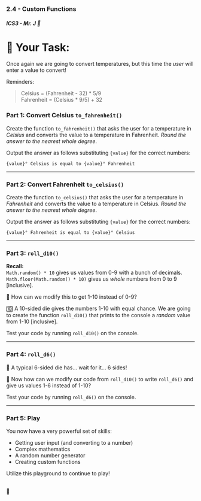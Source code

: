 ### 2.4 - Custom Functions

##### ICS3 - Mr. J 🐧

# 📝 Your Task:

Once again we are going to convert temperatures, but this time the _user_ will enter a value to convert!

Reminders:

> Celsius = (Fahrenheit - 32) * 5/9  
Fahrenheit = (Celsius * 9/5) + 32

### Part 1: Convert Celsius `to_fahrenheit()`

Create the function `to_fahrenheit()` that asks the user for a temperature in _Celsius_ and converts the value to a temperature in Fahrenheit. _Round the answer to the nearest whole degree_.

Output the answer as follows substituting `{value}` for the correct numbers:
```TXT
{value}° Celsius is equal to {value}° Fahrenheit
```

---

### Part 2: Convert Fahrenheit `to_celsius()`

Create the function `to_celsius()` that asks the user for a temperature in _Fahrenheit_ and converts the value to a temperature in Celsius.  _Round the answer to the nearest whole degree_.

Output the answer as follows substituting `{value}` for the correct numbers:
```TXT
{value}° Fahrenheit is equal to {value}° Celsius
```

---

### Part 3: `roll_d10()`

**Recall:**  
`Math.random() * 10` gives us values from 0-9 with a bunch of decimals.  
`Math.floor(Math.random() * 10)` gives us _whole_ numbers from 0 to 9 [inclusive].

🤔 How can we modify this to get 1-10 instead of 0-9?  

🔟 A 10-sided die gives the numbers 1-10 with equal chance. We are going to create the function `roll_d10()` that prints to the console a _random_ value from 1-10 [inclusive].

Test your code by running `roll_d10()` on the console.

---

### Part 4: `roll_d6()`

🎲 A typical 6-sided die has... wait for it... 6 sides! 

🤔 Now how can we modify our code from `roll_d10()` to write `roll_d6()` and give us values 1-6 instead of 1-10?

Test your code by running `roll_d6()` on the console.

---

### Part 5: Play

You now have a very powerful set of skills:
- Getting user input (and converting to a number)
- Complex mathematics
- A random number generator
- Creating custom functions

Utilize this playground to continue to play!

<br>
🐧
